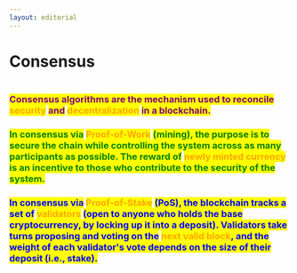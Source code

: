 ```yaml
---
layout: editorial
---
```


# Consensus

<figure><img src="../../../../../../../.gitbook/assets/pexels-btgl-♡-8449832.jpg" alt=""><figcaption></figcaption></figure>

### <mark style="color:purple;">Consensus algorithms are the mechanism used to reconcile</mark> <mark style="color:orange;">security</mark> <mark style="color:purple;">and</mark> <mark style="color:orange;">decentralization</mark> <mark style="color:purple;">in a blockchain.</mark>

### <mark style="color:green;">In consensus via</mark> <mark style="color:orange;">Proof-of-Work</mark> <mark style="color:green;">(mining), the purpose is to secure the chain while controlling the system across as many participants as possible. The reward of</mark> <mark style="color:orange;">newly minted currency</mark> <mark style="color:green;">is an incentive to those who contribute to the security of the system.</mark> <a href="#user-content-consensus-via-proof-of-work" id="user-content-consensus-via-proof-of-work"></a>

### <mark style="color:blue;">In consensus via</mark> <mark style="color:orange;">Proof-of-Stake</mark> <mark style="color:blue;">(PoS), the blockchain tracks a set of</mark> <mark style="color:orange;">validators</mark> <mark style="color:blue;">(open to anyone who holds the base cryptocurrency, by locking up it into a deposit). Validators take turns proposing and voting on the</mark> <mark style="color:orange;">next valid block</mark><mark style="color:blue;">, and the weight of each validator's vote depends on the size of their deposit (i.e., stake).</mark>  <a href="#user-content-consensus-via-proof-of-stake-pos" id="user-content-consensus-via-proof-of-stake-pos"></a>
